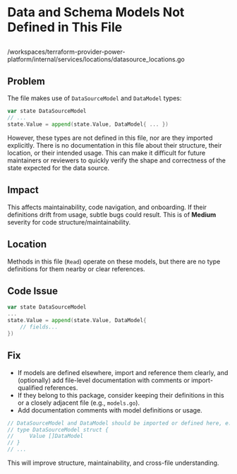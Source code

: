 # Data and Schema Models Not Defined in This File

##

/workspaces/terraform-provider-power-platform/internal/services/locations/datasource_locations.go

## Problem

The file makes use of `DataSourceModel` and `DataModel` types:

```go
var state DataSourceModel
// ...
state.Value = append(state.Value, DataModel{ ... })
```

However, these types are not defined in this file, nor are they imported explicitly. There is no documentation in this file about their structure, their location, or their intended usage. This can make it difficult for future maintainers or reviewers to quickly verify the shape and correctness of the state expected for the data source.

## Impact

This affects maintainability, code navigation, and onboarding. If their definitions drift from usage, subtle bugs could result. This is of **Medium** severity for code structure/maintainability.

## Location

Methods in this file (`Read`) operate on these models, but there are no type definitions for them nearby or clear references.

## Code Issue

```go
var state DataSourceModel
...
state.Value = append(state.Value, DataModel{
    // fields...
})
```

## Fix

- If models are defined elsewhere, import and reference them clearly, and (optionally) add file-level documentation with comments or import-qualified references.
- If they belong to this package, consider keeping their definitions in this or a closely adjacent file (e.g., `models.go`).
- Add documentation comments with model definitions or usage.

```go
// DataSourceModel and DataModel should be imported or defined here, e.g.:
// type DataSourceModel struct {
//     Value []DataModel
// }
// ...
```

This will improve structure, maintainability, and cross-file understanding.

